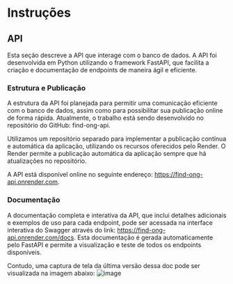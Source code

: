 # Instruções 

## API
Esta seção descreve a API que interage com o banco de dados. A API foi desenvolvida em Python utilizando o framework FastAPI, que facilita a criação e documentação de endpoints de maneira ágil e eficiente.

### Estrutura e Publicação
A estrutura da API foi planejada para permitir uma comunicação eficiente com o banco de dados, assim como para possibilitar sua publicação online de forma rápida. Atualmente, o trabalho está sendo desenvolvido no repositório do GitHub: find-ong-api.

Utilizamos um repositório separado para implementar a publicação contínua e automática da aplicação, utilizando os recursos oferecidos pelo Render. O Render permite a publicação automática da aplicação sempre que há atualizações no repositório.

A API está disponível online no seguinte endereço: https://find-ong-api.onrender.com.

### Documentação

A documentação completa e interativa da API, que inclui detalhes adicionais e exemplos de uso para cada endpoint, pode ser acessada na interface interativa do Swagger através do link: https://find-ong-api.onrender.com/docs. Esta documentação é gerada automaticamente pelo FastAPI e permite a visualização e teste de todos os endpoints disponíveis.

Contudo, uma captura de tela da última versão dessa doc pode ser visualizada na imagem abaixo:
![image](https://github.com/ICEI-PUC-Minas-PMV-ADS/pmv-sint-2024-1-e5-proj-mov-t1-time-quarta-19-00/assets/22857183/0776f411-3fac-4e64-9585-29d43375f5ea)
